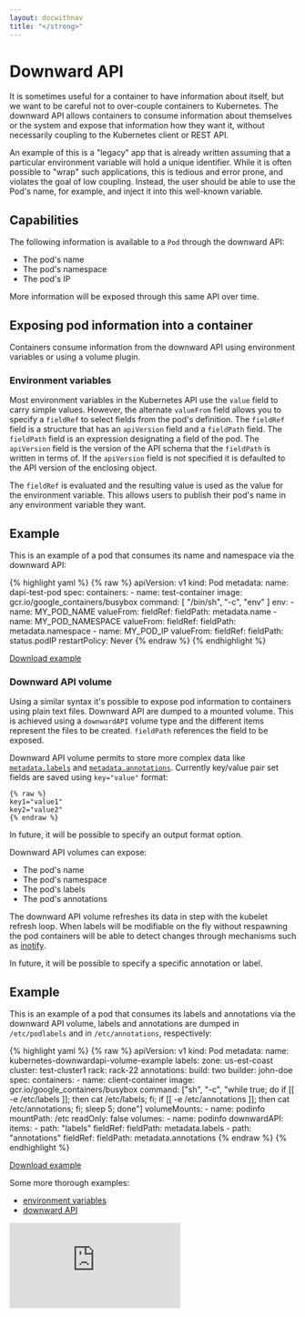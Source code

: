 ```yaml
---
layout: docwithnav
title: "</strong>"
---
```

<!-- BEGIN MUNGE: UNVERSIONED_WARNING -->


<!-- END MUNGE: UNVERSIONED_WARNING -->

# Downward API

It is sometimes useful for a container to have information about itself, but we
want to be careful not to over-couple containers to Kubernetes. The downward
API allows containers to consume information about themselves or the system and
expose that information how they want it, without necessarily coupling to the
Kubernetes client or REST API.

An example of this is a "legacy" app that is already written assuming
that a particular environment variable will hold a unique identifier.  While it
is often possible to "wrap" such applications, this is tedious and error prone,
and violates the goal of low coupling.  Instead, the user should be able to use
the Pod's name, for example, and inject it into this well-known variable.

## Capabilities

The following information is available to a `Pod` through the downward API:

*   The pod's name
*   The pod's namespace
*   The pod's IP

More information will be exposed through this same API over time.

## Exposing pod information into a container

Containers consume information from the downward API using environment
variables or using a volume plugin.

### Environment variables

Most environment variables in the Kubernetes API use the `value` field to carry
simple values.  However, the alternate `valueFrom` field allows you to specify
a `fieldRef` to select fields from the pod's definition.  The `fieldRef` field
is a structure that has an `apiVersion` field and a `fieldPath` field.  The
`fieldPath` field is an expression designating a field of the pod.  The
`apiVersion` field is the version of the API schema that the `fieldPath` is
written in terms of.  If the `apiVersion` field is not specified it is
defaulted to the API version of the enclosing object.

The `fieldRef` is evaluated and the resulting value is used as the value for
the environment variable.  This allows users to publish their pod's name in any
environment variable they want.

## Example

This is an example of a pod that consumes its name and namespace via the
downward API:

<!-- BEGIN MUNGE: EXAMPLE downward-api/dapi-pod.yaml -->

{% highlight yaml %}
{% raw %}
apiVersion: v1
kind: Pod
metadata:
  name: dapi-test-pod
spec:
  containers:
    - name: test-container
      image: gcr.io/google_containers/busybox
      command: [ "/bin/sh", "-c", "env" ]
      env:
        - name: MY_POD_NAME
          valueFrom:
            fieldRef:
              fieldPath: metadata.name
        - name: MY_POD_NAMESPACE
          valueFrom:
            fieldRef:
              fieldPath: metadata.namespace
        - name: MY_POD_IP
          valueFrom:
            fieldRef:
              fieldPath: status.podIP
  restartPolicy: Never
{% endraw %}
{% endhighlight %}

[Download example](downward-api/dapi-pod.yaml?raw=true)
<!-- END MUNGE: EXAMPLE downward-api/dapi-pod.yaml -->



### Downward API volume

Using a similar syntax it's possible to expose pod information to containers using plain text files.
Downward API are dumped to a mounted volume. This is achieved using a `downwardAPI`
volume type and the different items represent the files to be created. `fieldPath` references the field to be exposed.

Downward API volume permits to store more complex data like [`metadata.labels`](labels.html) and [`metadata.annotations`](annotations.html). Currently key/value pair set fields are saved using `key="value"` format:

```
{% raw %}
key1="value1"
key2="value2"
{% endraw %}
```

In future, it will be possible to specify an output format option.

Downward API volumes can expose:

*   The pod's name
*   The pod's namespace
*   The pod's labels
*   The pod's annotations

The downward API volume refreshes its data in step with the kubelet refresh loop. When labels will be modifiable on the fly without respawning the pod containers will be able to detect changes through mechanisms such as [inotify](https://en.wikipedia.org/wiki/Inotify).

In future, it will be possible to specify a specific annotation or label.

## Example

This is an example of a pod that consumes its labels and annotations via the downward API volume, labels and annotations are dumped in `/etc/podlabels` and in `/etc/annotations`, respectively:

<!-- BEGIN MUNGE: EXAMPLE downward-api/volume/dapi-volume.yaml -->

{% highlight yaml %}
{% raw %}
apiVersion: v1
kind: Pod
metadata:
  name: kubernetes-downwardapi-volume-example
  labels:
    zone: us-est-coast
    cluster: test-cluster1
    rack: rack-22
  annotations:
    build: two
    builder: john-doe
spec:
  containers:
    - name: client-container
      image: gcr.io/google_containers/busybox
      command: ["sh", "-c", "while true; do if [[ -e /etc/labels ]]; then cat /etc/labels; fi; if [[ -e /etc/annotations ]]; then cat /etc/annotations; fi; sleep 5; done"]
      volumeMounts:
        - name: podinfo
          mountPath: /etc
          readOnly: false
  volumes:
    - name: podinfo
      downwardAPI:
        items:
          - path: "labels"
            fieldRef:
              fieldPath: metadata.labels
          - path: "annotations"
            fieldRef:
              fieldPath: metadata.annotations
{% endraw %}
{% endhighlight %}

[Download example](downward-api/volume/dapi-volume.yaml?raw=true)
<!-- END MUNGE: EXAMPLE downward-api/volume/dapi-volume.yaml -->

Some more thorough examples:
   * [environment variables](environment-guide/)
   * [downward API](downward-api/)


<!-- BEGIN MUNGE: GENERATED_ANALYTICS -->
[![Analytics](https://kubernetes-site.appspot.com/UA-36037335-10/GitHub/docs/user-guide/downward-api.md?pixel)]()
<!-- END MUNGE: GENERATED_ANALYTICS -->

